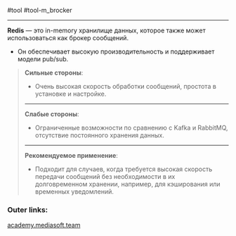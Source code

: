 #tool #tool-m_brocker

---
**Redis** — это in-memory хранилище данных, которое также может использоваться как брокер сообщений. 
- Он обеспечивает высокую производительность и поддерживает модели pub/sub.

> **Сильные стороны**: 
> - Очень высокая скорость обработки сообщений, простота в установке и настройке.
> ---
> **Слабые стороны**: 
> - Ограниченные возможности по сравнению с Kafka и RabbitMQ, отсутствие постоянного хранения данных.
> ---
> **Рекомендуемое применение**: 
> - Подходит для случаев, когда требуется высокая скорость передачи сообщений без необходимости в их долговременном хранении, например, для кэширования или временных уведомлений.

### Outer links:
[academy.mediasoft.team](https://academy.mediasoft.team/article/brokery-soobshenii-chto-eto-iz-chego-sostoyat-plyusy-i-minusy-sravnivaem-apache-kafka-redis-i-rabbitmq/?utm_source=chatgpt.com)


